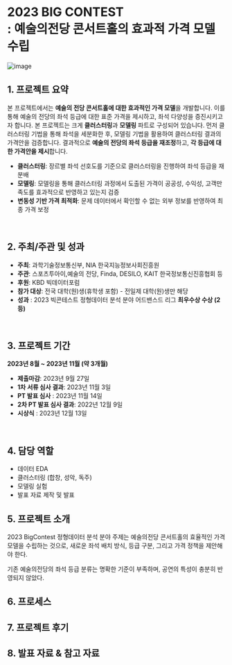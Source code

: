 # 2023 BIG CONTEST <br/> : 예술의전당 콘서트홀의 효과적 가격 모델 수립
![image](https://github.com/chaewonkimm/2023-BIG-CONTEST/assets/104725499/237f9546-4df0-470f-85cb-af5acdef3707)

## 1. 프로젝트 요약
본 프로젝트에서는 **예술의 전당 콘서트홀에 대한 효과적인 가격 모델**을 개발합니다. 이를 통해 예술의 전당의 좌석 등급에 대한 표준 가격을 제시하고, 좌석 다양성을 증진시키고자 합니다. 본 프로젝트는 크게 **클러스터링**과 **모델링** 파트로 구성되어 있습니다. 먼저 클러스터링 기법을 통해 좌석을 세분화한 후, 모델링 기법을 활용하여 클러스터링 결과의 가격안을 검증합니다. 결과적으로 **예술의 전당의 좌석 등급을 재조정**하고, **각 등급에 대한 가격안을 제시**합니다.
- **클러스터링**: 장르별 좌석 선호도를 기준으로 클러스터링을 진행하여 좌석 등급을 재분배
- **모델링**: 모델링을 통해 클러스터링 과정에서 도출된 가격이 공공성, 수익성, 고객만족도를 효과적으로 반영하고 있는지 검증
- **변동성 기반 가격 최적화**: 문제 데이터에서 확인할 수 없는 외부 정보를 반영하여 최종 가격 보정

<br>

## 2. 주최/주관 및 성과
- **주최**: 과학기술정보통신부, NIA 한국지능정보사회진흥원
- **주관**: 스포츠투아이,예술의 전당, Finda, DESILO, KAIT 한국정보통신진흥협회 등
- **후원**: KBD 빅데이터포럼
- **참가 대상**: 전국 대학(원)생(휴학생 포함) - 전일제 대학(원)생만 해당
- **성과** : 2023 빅콘테스트 정형데이터 분석 분야 어드밴스드 리그 **최우수상 수상 (2등)**

<br>

## 3. 프로젝트 기간
**2023년 8월 ~ 2023년 11월 (약 3개월)**
- **제출마감**: 2023년 9월 27일
- **1차 서류 심사 결과**: 2023년 11월 3일
- **PT 발표 심사** : 2023년 11월 14일
- **2차 PT 발표 심사 결과**: 2022년 12월 9일
- **시상식** : 2023년 12월 13일

<br>

## 4. 담당 역할
- 데이터 EDA
- 클러스터링 (합창, 성악, 독주)
- 모델링 실험
- 발표 자료 제작 및 발표

## 5. 프로젝트 소개
2023 BigContest 정형데이터 분석 분야 주제는 예술의전당 콘서트홀의 효율적인 가격 모델을 수립하는 것으로, 새로운 좌석 배치 방식, 등급 구분, 그리고 가격 정책을 제안해야 한다.

기존 예술의전당의 좌석 등급 분류는 명확한 기준이 부족하며, 공연의 특성이 충분히 반영되지 않았다.



## 6. 프로세스


## 7. 프로젝트 후기


## 8. 발표 자료 & 참고 자료


